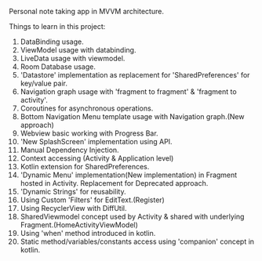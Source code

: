 Personal note taking app in MVVM architecture.

Things to learn in this project:
1) DataBinding usage.
2) ViewModel usage with databinding.
3) LiveData usage with viewmodel.
4) Room Database usage.
5) 'Datastore' implementation as replacement for 'SharedPreferences' for key/value pair. 
6) Navigation graph usage with 'fragment to fragment' & 'fragment to activity'.
7) Coroutines for asynchronous operations.
8) Bottom Navigation Menu template usage with Navigation graph.(New approach)
9) Webview basic working with Progress Bar.
10) 'New SplashScreen' implementation using API.
11) Manual Dependency Injection.
12) Context accessing (Activity & Application level)
13) Kotlin extension for SharedPreferences.
14) 'Dynamic Menu' implementation(New implementation) in Fragment hosted in Activity. Replacement for Deprecated approach.
15) 'Dynamic Strings' for reusability.
16) Using Custom 'Filters' for EditText.(Register)
17) Using RecyclerView with DiffUtil.
18) SharedViewmodel concept used by Activity & shared with underlying Fragment.(HomeActivityViewModel)
19) Using 'when' method introduced in kotlin.
20) Static method/variables/constants access using 'companion' concept in kotlin.